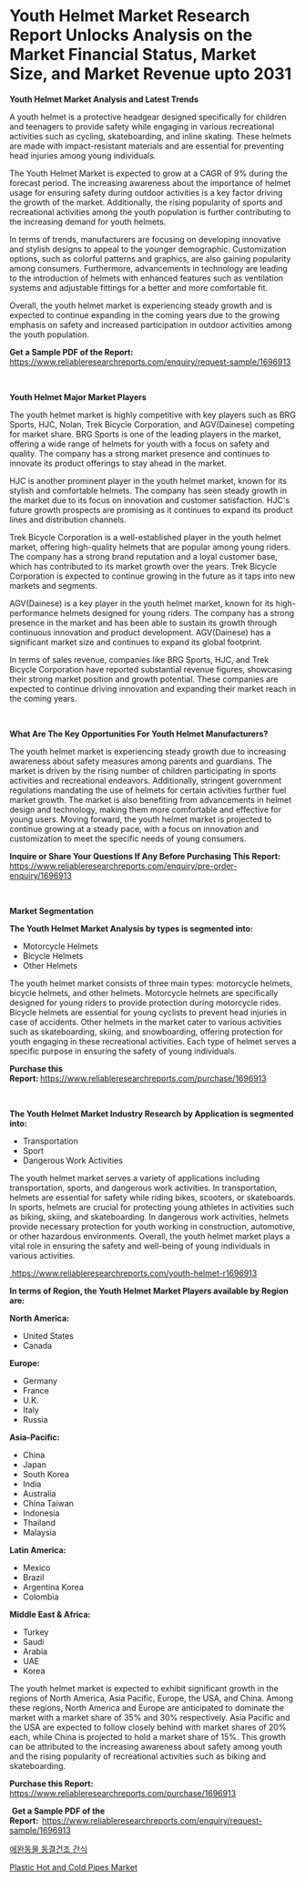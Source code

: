 <p><h1>Youth Helmet Market Research Report Unlocks Analysis on the Market Financial Status, Market Size, and Market Revenue upto 2031</h1></p><p><strong>Youth Helmet Market Analysis and Latest Trends</strong></p>
<p><p>A youth helmet is a protective headgear designed specifically for children and teenagers to provide safety while engaging in various recreational activities such as cycling, skateboarding, and inline skating. These helmets are made with impact-resistant materials and are essential for preventing head injuries among young individuals.</p><p>The Youth Helmet Market is expected to grow at a CAGR of 9% during the forecast period. The increasing awareness about the importance of helmet usage for ensuring safety during outdoor activities is a key factor driving the growth of the market. Additionally, the rising popularity of sports and recreational activities among the youth population is further contributing to the increasing demand for youth helmets.</p><p>In terms of trends, manufacturers are focusing on developing innovative and stylish designs to appeal to the younger demographic. Customization options, such as colorful patterns and graphics, are also gaining popularity among consumers. Furthermore, advancements in technology are leading to the introduction of helmets with enhanced features such as ventilation systems and adjustable fittings for a better and more comfortable fit.</p><p>Overall, the youth helmet market is experiencing steady growth and is expected to continue expanding in the coming years due to the growing emphasis on safety and increased participation in outdoor activities among the youth population.</p></p>
<p><strong>Get a Sample PDF of the Report:&nbsp;</strong> <a href="https://www.reliableresearchreports.com/enquiry/request-sample/1696913">https://www.reliableresearchreports.com/enquiry/request-sample/1696913</a></p>
<p>&nbsp;</p>
<p><strong>Youth Helmet Major Market Players</strong></p>
<p><p>The youth helmet market is highly competitive with key players such as BRG Sports, HJC, Nolan, Trek Bicycle Corporation, and AGV(Dainese) competing for market share. BRG Sports is one of the leading players in the market, offering a wide range of helmets for youth with a focus on safety and quality. The company has a strong market presence and continues to innovate its product offerings to stay ahead in the market.</p><p>HJC is another prominent player in the youth helmet market, known for its stylish and comfortable helmets. The company has seen steady growth in the market due to its focus on innovation and customer satisfaction. HJC's future growth prospects are promising as it continues to expand its product lines and distribution channels.</p><p>Trek Bicycle Corporation is a well-established player in the youth helmet market, offering high-quality helmets that are popular among young riders. The company has a strong brand reputation and a loyal customer base, which has contributed to its market growth over the years. Trek Bicycle Corporation is expected to continue growing in the future as it taps into new markets and segments.</p><p>AGV(Dainese) is a key player in the youth helmet market, known for its high-performance helmets designed for young riders. The company has a strong presence in the market and has been able to sustain its growth through continuous innovation and product development. AGV(Dainese) has a significant market size and continues to expand its global footprint.</p><p>In terms of sales revenue, companies like BRG Sports, HJC, and Trek Bicycle Corporation have reported substantial revenue figures, showcasing their strong market position and growth potential. These companies are expected to continue driving innovation and expanding their market reach in the coming years.</p></p>
<p>&nbsp;</p>
<p><strong>What Are The Key Opportunities For Youth Helmet Manufacturers?</strong></p>
<p><p>The youth helmet market is experiencing steady growth due to increasing awareness about safety measures among parents and guardians. The market is driven by the rising number of children participating in sports activities and recreational endeavors. Additionally, stringent government regulations mandating the use of helmets for certain activities further fuel market growth. The market is also benefiting from advancements in helmet design and technology, making them more comfortable and effective for young users. Moving forward, the youth helmet market is projected to continue growing at a steady pace, with a focus on innovation and customization to meet the specific needs of young consumers.</p></p>
<p><strong>Inquire or Share Your Questions If Any Before Purchasing This Report:</strong> <a href="https://www.reliableresearchreports.com/enquiry/pre-order-enquiry/1696913">https://www.reliableresearchreports.com/enquiry/pre-order-enquiry/1696913</a></p>
<p>&nbsp;</p>
<p><strong>Market Segmentation</strong></p>
<p><strong>The Youth Helmet Market Analysis by types is segmented into:</strong></p>
<p><ul><li>Motorcycle Helmets</li><li>Bicycle Helmets</li><li>Other Helmets</li></ul></p>
<p><p>The youth helmet market consists of three main types: motorcycle helmets, bicycle helmets, and other helmets. Motorcycle helmets are specifically designed for young riders to provide protection during motorcycle rides. Bicycle helmets are essential for young cyclists to prevent head injuries in case of accidents. Other helmets in the market cater to various activities such as skateboarding, skiing, and snowboarding, offering protection for youth engaging in these recreational activities. Each type of helmet serves a specific purpose in ensuring the safety of young individuals.</p></p>
<p><strong>Purchase this Report:&nbsp;</strong><a href="https://www.reliableresearchreports.com/purchase/1696913">https://www.reliableresearchreports.com/purchase/1696913</a></p>
<p>&nbsp;</p>
<p><strong>The Youth Helmet Market Industry Research by Application is segmented into:</strong></p>
<p><ul><li>Transportation</li><li>Sport</li><li>Dangerous Work Activities</li></ul></p>
<p><p>The youth helmet market serves a variety of applications including transportation, sports, and dangerous work activities. In transportation, helmets are essential for safety while riding bikes, scooters, or skateboards. In sports, helmets are crucial for protecting young athletes in activities such as biking, skiing, and skateboarding. In dangerous work activities, helmets provide necessary protection for youth working in construction, automotive, or other hazardous environments. Overall, the youth helmet market plays a vital role in ensuring the safety and well-being of young individuals in various activities.</p></p>
<p><a href="https://www.reliableresearchreports.com/youth-helmet-r1696913">&nbsp;https://www.reliableresearchreports.com/youth-helmet-r1696913</a></p>
<p><strong>In terms of Region, the Youth Helmet Market Players available by Region are:</strong></p>
<p>
    <p> <strong> North America: </strong>
        <ul>
            <li>United States</li>
            <li>Canada</li>
        </ul>
        </p> 
    <p> <strong> Europe: </strong>
        <ul>
            <li>Germany</li>
            <li>France</li>
            <li>U.K.</li>
            <li>Italy</li>
            <li>Russia</li>
        </ul>
        </p> 
    <p> <strong> Asia-Pacific: </strong>
        <ul>
            <li>China</li>
            <li>Japan</li>
            <li>South Korea</li>
            <li>India</li>
            <li>Australia</li>
            <li>China Taiwan</li>
            <li>Indonesia</li>
            <li>Thailand</li>
            <li>Malaysia</li>
        </ul>
        </p> 
    <p> <strong> Latin America: </strong>
        <ul>
            <li>Mexico</li>
            <li>Brazil</li>
            <li>Argentina Korea</li>
            <li>Colombia</li>
        </ul>
        </p> 
    <p> <strong> Middle East & Africa: </strong>
        <ul>
            <li>Turkey</li>
            <li>Saudi</li>
            <li>Arabia</li>
            <li>UAE</li>
            <li>Korea</li>
        </ul>
    </p>
    </p>
<p><p>The youth helmet market is expected to exhibit significant growth in the regions of North America, Asia Pacific, Europe, the USA, and China. Among these regions, North America and Europe are anticipated to dominate the market with a market share of 35% and 30% respectively. Asia Pacific and the USA are expected to follow closely behind with market shares of 20% each, while China is projected to hold a market share of 15%. This growth can be attributed to the increasing awareness about safety among youth and the rising popularity of recreational activities such as biking and skateboarding.</p></p>
<p><strong>Purchase this Report: </strong><a href="https://www.reliableresearchreports.com/purchase/1696913">https://www.reliableresearchreports.com/purchase/1696913</a></p>
<p>&nbsp;<strong>Get a Sample PDF of the Report:&nbsp;&nbsp;</strong><a href="https://www.reliableresearchreports.com/enquiry/request-sample/1696913">https://www.reliableresearchreports.com/enquiry/request-sample/1696913</a></p>
<p><strong></strong></p>
<p><p><a href="https://medium.com/@antosuigrtley99783676/%EA%B8%80%EB%A1%9C%EB%B2%8C-%ED%8E%AB-%ED%94%84%EB%A6%AC%EC%A6%88-%EB%93%9C%EB%9D%BC%EC%9D%B4-%EC%8A%A4%EB%82%B5-%EC%8B%9C%EC%9E%A5-%EC%84%B9%ED%84%B0-%EC%A2%85%EB%A5%98-%EC%9D%91%EC%9A%A9-%EC%8B%9C%EC%9E%A5-%ED%94%8C%EB%A0%88%EC%9D%B4%EC%96%B4-%EC%A0%84%EB%9E%B5-%EC%A7%80%EC%97%AD%EB%B3%84-%EC%84%B1%EC%9E%A5-%EC%9D%B8%EC%82%AC%EC%9D%B4%ED%8A%B8-%EB%B0%8F-%EB%AF%B8%EB%9E%98-%EC%A0%84%EB%A7%9D-2024%EB%85%84-2031%EB%85%84-f3517751bd7d">애완동물 동결건조 간식</a></p><p><a href="https://github.com/ikahanika44/Market-Research-Report-List-1/blob/main/plastic-hot-and-cold-pipes-market.md">Plastic Hot and Cold Pipes Market</a></p></p>